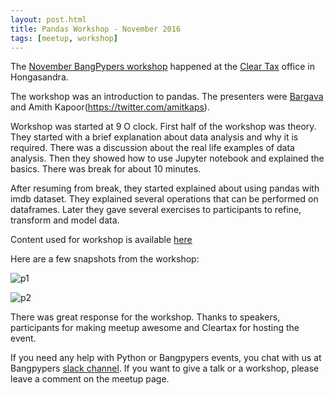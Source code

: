 ```yaml
---
layout: post.html
title: Pandas Workshop - November 2016
tags: [meetup, workshop]
---
```


The [November BangPypers workshop](http://www.meetup.com/BangPypers/events/235076152/) happened at the [Clear Tax](http://cleartax.in/) office in Hongasandra.

The workshop was an introduction to pandas. The presenters were [Bargava](https://twitter.com/bargava) and Amith Kapoor(https://twitter.com/amitkaps).

Workshop was started at 9 O clock. First half of the workshop was theory. They started with a brief explanation about data analysis and why it is required. There was a discussion about the real life examples of data analysis. Then they showed how to use Jupyter notebook and explained the basics. There was break for about 10 minutes.

After resuming from break, they started explained about using pandas with imdb dataset. They explained several operations that can be performed on dataframes. Later they gave several exercises to participants to refine, transform and model data.

Content used for workshop is available [here](https://github.com/amitkaps/pandas-workshop)

Here are a few snapshots from the workshop:

![p1](https://a248.e.akamai.net/secure.meetupstatic.com/photos/event/c/c/b/3/highres_456292403.jpeg)

![p2](https://a248.e.akamai.net/secure.meetupstatic.com/photos/event/c/c/b/a/highres_456292410.jpeg)

There was great response for the workshop. Thanks to speakers, participants for making meetup awesome and Cleartax for hosting the event.

If you need any help with Python or Bangpypers events, you chat with us at Bangpypers [slack channel](https://bangpypers.herokuapp.com). If you want to give a talk or a workshop, please leave a comment on the meetup page.
